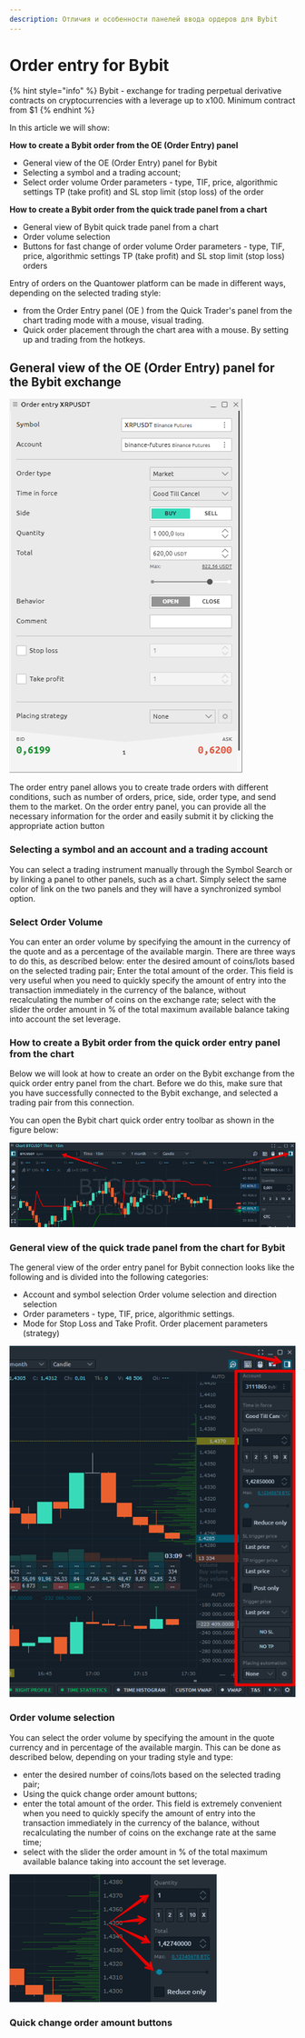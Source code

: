 ```yaml
---
description: Отличия и особенности панелей ввода ордеров для Bybit
---
```


# Order entry for Bybit

{% hint style="info" %}
Bybit - exchange for trading perpetual derivative contracts on cryptocurrencies with a leverage up to x100. Minimum contract from $1
{% endhint %}

In this article we will show: 

**How to create a Bybit order from the OE \(Order Entry\) panel** 

* General view of the OE \(Order Entry\) panel for Bybit
* Selecting a symbol and a trading account;
*  Select order volume Order parameters - type, TIF, price, algorithmic settings TP \(take profit\) and SL stop limit \(stop loss\) of the order

**How to create a Bybit order from the quick trade panel from a chart** 

* General view of Bybit quick trade panel from a chart 
* Order volume selection 
* Buttons for fast change of order volume Order parameters - type, TIF, price, algorithmic settings TP \(take profit\) and SL stop limit \(stop loss\) orders

Entry of orders on the Quantower platform can be made in different ways, depending on the selected trading style: 

* from the Order Entry panel \(OE \) from the Quick Trader's panel from the chart trading mode with a mouse, visual trading. 
* Quick order placement through the chart area with a mouse. By setting up and trading from the hotkeys.







## General view of the OE \(Order Entry\) panel for the Bybit exchange

![](../../.gitbook/assets/image%20%28273%29.png)

The order entry panel allows you to create trade orders with different conditions, such as number of orders, price, side, order type, and send them to the market. On the order entry panel, you can provide all the necessary information for the order and easily submit it by clicking the appropriate action button

### Selecting a symbol and an account and a trading account

 You can select a trading instrument manually through the Symbol Search or by linking a panel to other panels, such as a chart. Simply select the same color of link on the two panels and they will have a synchronized symbol option. 

### Select Order Volume

 You can enter an order volume by specifying the amount in the currency of the quote and as a percentage of the available margin. There are three ways to do this, as described below: enter the desired amount of coins/lots based on the selected trading pair; Enter the total amount of the order. This field is very useful when you need to quickly specify the amount of entry into the transaction immediately in the currency of the balance, without recalculating the number of coins on the exchange rate; select with the slider the order amount in % of the total maximum available balance taking into account the set leverage.

### How to create a Bybit order from the quick order entry panel from the chart 

Below we will look at how to create an order on the Bybit exchange from the quick order entry panel from the chart. Before we do this, make sure that you have successfully connected to the Bybit exchange, and selected a trading pair from this connection.

You can open the Bybit chart quick order entry toolbar as shown in the figure below:

![](../../.gitbook/assets/image%20%28272%29.png)

### General view of the quick trade panel from the chart for Bybit

 The general view of the order entry panel for Bybit connection looks like the following and is divided into the following categories: 

* Account and symbol selection Order volume selection and direction selection
* Order parameters - type, TIF, price, algorithmic settings. 
* Mode for Stop Loss and Take Profit. Order placement parameters \(strategy\)

![](../../.gitbook/assets/image%20%28274%29.png)

### Order volume selection 

You can select the order volume by specifying the amount in the quote currency and in percentage of the available margin. This can be done as described below, depending on your trading style and type:

* enter the desired number of coins/lots based on the selected trading pair; 
* Using the quick change order amount buttons; 
* enter the total amount of the order. This field is extremely convenient when you need to quickly specify the amount of entry into the transaction immediately in the currency of the balance, without recalculating the number of coins on the exchange rate at the same time; 
* select with the slider the order amount in % of the total maximum available balance taking into account the set leverage.

![](../../.gitbook/assets/image%20%28268%29.png)

### Quick change order amount buttons 



